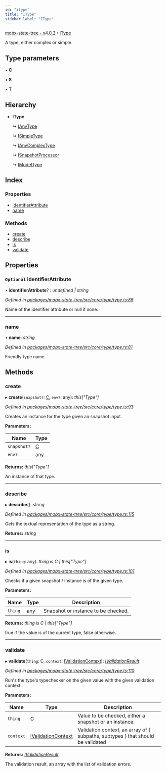 ```yaml
---
id: "itype"
title: "IType"
sidebar_label: "IType"
---
```


[mobx-state-tree - v4.0.2](../index.md) › [IType](itype.md)

A type, either complex or simple.

## Type parameters

▪ **C**

▪ **S**

▪ **T**

## Hierarchy

* **IType**

  ↳ [IAnyType](ianytype.md)

  ↳ [ISimpleType](isimpletype.md)

  ↳ [IAnyComplexType](ianycomplextype.md)

  ↳ [ISnapshotProcessor](isnapshotprocessor.md)

  ↳ [IModelType](imodeltype.md)

## Index

### Properties

* [identifierAttribute](itype.md#optional-identifierattribute)
* [name](itype.md#name)

### Methods

* [create](itype.md#create)
* [describe](itype.md#describe)
* [is](itype.md#is)
* [validate](itype.md#validate)

## Properties

### `Optional` identifierAttribute

• **identifierAttribute**? : *undefined | string*

*Defined in [packages/mobx-state-tree/src/core/type/type.ts:86](https://github.com/mobxjs/mobx-state-tree/blob/15f0a9a8/packages/mobx-state-tree/src/core/type/type.ts#L86)*

Name of the identifier attribute or null if none.

___

###  name

• **name**: *string*

*Defined in [packages/mobx-state-tree/src/core/type/type.ts:81](https://github.com/mobxjs/mobx-state-tree/blob/15f0a9a8/packages/mobx-state-tree/src/core/type/type.ts#L81)*

Friendly type name.

## Methods

###  create

▸ **create**(`snapshot?`: [C](undefined), `env?`: any): *this["Type"]*

*Defined in [packages/mobx-state-tree/src/core/type/type.ts:93](https://github.com/mobxjs/mobx-state-tree/blob/15f0a9a8/packages/mobx-state-tree/src/core/type/type.ts#L93)*

Creates an instance for the type given an snapshot input.

**Parameters:**

Name | Type |
------ | ------ |
`snapshot?` | [C](undefined) |
`env?` | any |

**Returns:** *this["Type"]*

An instance of that type.

___

###  describe

▸ **describe**(): *string*

*Defined in [packages/mobx-state-tree/src/core/type/type.ts:115](https://github.com/mobxjs/mobx-state-tree/blob/15f0a9a8/packages/mobx-state-tree/src/core/type/type.ts#L115)*

Gets the textual representation of the type as a string.

**Returns:** *string*

___

###  is

▸ **is**(`thing`: any): *thing is C | this["Type"]*

*Defined in [packages/mobx-state-tree/src/core/type/type.ts:101](https://github.com/mobxjs/mobx-state-tree/blob/15f0a9a8/packages/mobx-state-tree/src/core/type/type.ts#L101)*

Checks if a given snapshot / instance is of the given type.

**Parameters:**

Name | Type | Description |
------ | ------ | ------ |
`thing` | any | Snapshot or instance to be checked. |

**Returns:** *thing is C | this["Type"]*

true if the value is of the current type, false otherwise.

___

###  validate

▸ **validate**(`thing`: C, `context`: [IValidationContext](../index.md#ivalidationcontext)): *[IValidationResult](../index.md#ivalidationresult)*

*Defined in [packages/mobx-state-tree/src/core/type/type.ts:110](https://github.com/mobxjs/mobx-state-tree/blob/15f0a9a8/packages/mobx-state-tree/src/core/type/type.ts#L110)*

Run's the type's typechecker on the given value with the given validation context.

**Parameters:**

Name | Type | Description |
------ | ------ | ------ |
`thing` | C | Value to be checked, either a snapshot or an instance. |
`context` | [IValidationContext](../index.md#ivalidationcontext) | Validation context, an array of { subpaths, subtypes } that should be validated |

**Returns:** *[IValidationResult](../index.md#ivalidationresult)*

The validation result, an array with the list of validation errors.

